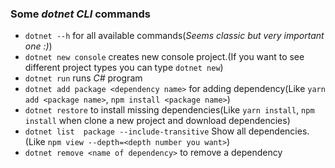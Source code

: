 ### Some _dotnet CLI_  commands 

- `dotnet --h` for all available commands(_Seems classic but very important one :)_)
- `dotnet new console` creates new console project.(If you want to see different project types you can type `dotnet new`)
- `dotnet run` runs _C#_ program
- `dotnet add package <dependency name>` for adding dependency(Like `yarn add <package name>`, `npm install <package name>`)
- `dotnet restore` to install missing dependencies(Like `yarn install`,  `npm install` when clone a new project and download dependencies)
- `dotnet list  package --include-transitive` Show all dependencies.(Like `npm view --depth=<depth number you want>`)
- `dotnet remove <name of dependency>` to remove a dependency
